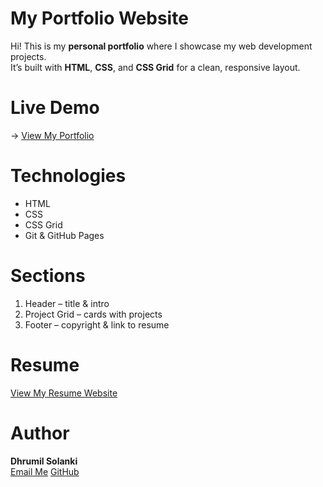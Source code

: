 # My Portfolio Website

Hi! This is my **personal portfolio** where I showcase my web development projects.  
It’s built with **HTML**, **CSS**, and **CSS Grid** for a clean, responsive layout.

# Live Demo
-> [View My Portfolio](https://dhrumil2004.github.io/my-portfolio/)

# Technologies
- HTML  
- CSS  
- CSS Grid
- Git & GitHub Pages

# Sections
1. Header – title & intro  
2. Project Grid – cards with projects  
3. Footer – copyright & link to resume  

# Resume
[View My Resume Website](https://dhrumil2004.github.io/my-resume/)

#  Author
**Dhrumil Solanki**  
[Email Me](mailto:sdhrumil31@gmail.com)
[GitHub](https://github.com/dhrumil2004)  

